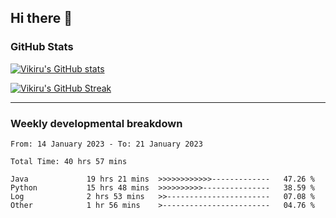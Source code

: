 ## Hi there 👋

### GitHub Stats

[![Vikiru's GitHub stats](https://github-readme-stats.vercel.app/api?username=vikiru&theme=nightowl&include_all_commits=true&count_private=true&hide=stars,contribs&show_icons=true)](https://github.com/anuraghazra/github-readme-stats)

[![Vikiru's GitHub Streak](https://streak-stats.demolab.com/?user=vikiru&theme=nightowl&hide_border=true&date_format=M%20j%5B%2C%20Y%5D)](https://github.com/DenverCoder1/github-readme-streak-stats)

---

### Weekly developmental breakdown

<!--START_SECTION:waka-->

```text
From: 14 January 2023 - To: 21 January 2023

Total Time: 40 hrs 57 mins

Java             19 hrs 21 mins  >>>>>>>>>>>>-------------   47.26 %
Python           15 hrs 48 mins  >>>>>>>>>>---------------   38.59 %
Log              2 hrs 53 mins   >>-----------------------   07.08 %
Other            1 hr 56 mins    >------------------------   04.76 %
```

<!--END_SECTION:waka-->
